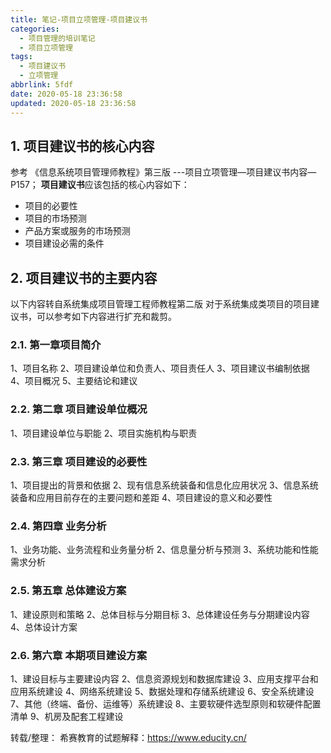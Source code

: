 ```yaml
---
title: 笔记-项目立项管理-项目建议书
categories:
  - 项目管理的培训笔记
  - 项目立项管理
tags:
  - 项目建议书
  - 立项管理
abbrlink: 5fdf
date: 2020-05-18 23:36:58
updated: 2020-05-18 23:36:58
---
```


## 1. 项目建议书的核心内容

参考 《信息系统项目管理师教程》第三版  ---项目立项管理—项目建议书内容—P157；
**项目建议书**应该包括的核心内容如下：

- 项目的必要性
- 项目的市场预测
- 产品方案或服务的市场预测
- 项目建设必需的条件

<!-- more -->

## 2. 项目建议书的主要内容

以下内容转自系统集成项目管理工程师教程第二版
对于系统集成类项目的项目建议书，可以参考如下内容进行扩充和裁剪。

### 2.1. 第一章项目简介

1、项目名称
2、项目建设单位和负责人、项目责任人
3、项目建议书编制依据
4、项目概况
5、主要结论和建议

### 2.2. 第二章  项目建设单位概况

1、项目建设单位与职能
2、项目实施机构与职责

### 2.3. 第三章  项目建设的必要性

1、项目提出的背景和依据
2、现有信息系统装备和信息化应用状况
3、信息系统装备和应用目前存在的主要问题和差距
4、项目建设的意义和必要性

### 2.4. 第四章  业务分析

1、业务功能、业务流程和业务量分析
2、信息量分析与预测
3、系统功能和性能需求分析

### 2.5. 第五章  总体建设方案

1、建设原则和策略
2、总体目标与分期目标
3、总体建设任务与分期建设内容
4、总体设计方案

### 2.6. 第六章 本期项目建设方案

1、建设目标与主要建设内容
2、信息资源规划和数据库建设
3、应用支撑平台和应用系统建设
4、网络系统建设
5、数据处理和存储系统建设
6、安全系统建设
7、其他（终端、备份、运维等）系统建设
8、主要软硬件选型原则和软硬件配置清单
9、机房及配套工程建设

转载/整理：
希赛教育的试题解释：<https://www.educity.cn/>

